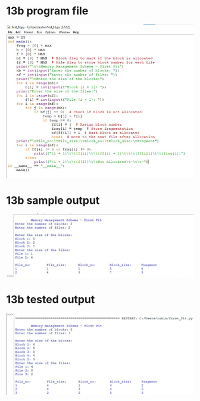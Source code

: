 # 13b program file
![program file](program.jpg)

# 13b sample output
![sample output](sampleoutput.png)

# 13b tested output
![tested output](testedoutput.png)
